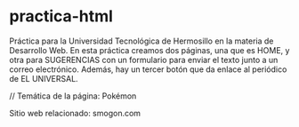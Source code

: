 # practica-html
Práctica para la Universidad Tecnológica de Hermosillo en la materia de Desarrollo Web. En esta práctica creamos dos páginas, una que es HOME, y otra para SUGERENCIAS con un formulario para enviar el texto junto a un correo electrónico. Además, hay un tercer botón que da enlace al periódico de EL UNIVERSAL.

//
Temática de la página:
    Pokémon

Sitio web relacionado: 
    smogon.com


